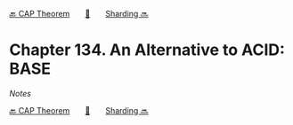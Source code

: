 [🔙 CAP Theorem][previous-chapter]&nbsp;&nbsp;&nbsp;&nbsp;&nbsp;&nbsp;&nbsp;[🏡][readme]&nbsp;&nbsp;&nbsp;&nbsp;&nbsp;&nbsp;&nbsp;[Sharding 🔜][upcoming-chapter]

# Chapter 134. An Alternative to ACID: BASE

_Notes_

[🔙 CAP Theorem][previous-chapter]&nbsp;&nbsp;&nbsp;&nbsp;&nbsp;&nbsp;&nbsp;[🏡][readme]&nbsp;&nbsp;&nbsp;&nbsp;&nbsp;&nbsp;&nbsp;[Sharding 🔜][upcoming-chapter]

[readme]: README.md
[previous-chapter]: ch133-cap-theorem.md
[upcoming-chapter]: ch135-sharding.md